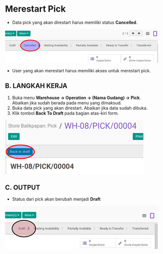 # Merestart Pick

* Data pick yang akan direstart harus memiliki status **Cancelled**.

![](../../img/pick/status-cancel.png)

* User yang akan merestart harus memiliki akses untuk merestart pick.

## B. LANGKAH KERJA

1. Buka menu **Warehouse -> Operation -> (Nama Gudang) -> Pick**. Abaikan jika sudah berada
pada menu yang dimaksud.
2. Buka data pick yang akan direstart. Abaikan jika data sudah dibuka.
3. Klik tombol **Back To Draft** pada bagian atas-kiri form.

![](../../img/pick/tombol-restart.png)

## C. OUTPUT

* Status dari pick akan berubah menjadi **Draft**

![](../../img/pick/status-draft.png)
